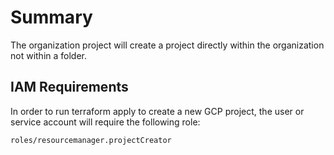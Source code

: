 # Summary
The organization project will create a project directly within the organization not within a folder.

## IAM Requirements
In order to run terraform apply to create a new GCP project, the user or service account will require the following role:

`roles/resourcemanager.projectCreator`

